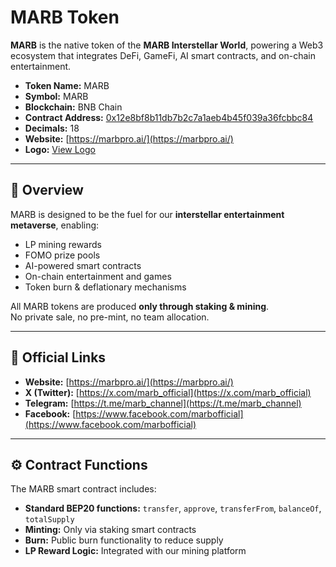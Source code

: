 # MARB Token

**MARB** is the native token of the **MARB Interstellar World**, powering a Web3 ecosystem that integrates DeFi, GameFi, AI smart contracts, and on-chain entertainment.

- **Token Name:** MARB  
- **Symbol:** MARB  
- **Blockchain:** BNB Chain  
- **Contract Address:** [0x12e8bf8b11db7b2c7a1aeb4b45f039a36fcbbc84](https://bscscan.com/token/0x12e8bf8b11db7b2c7a1aeb4b45f039a36fcbbc84)  
- **Decimals:** 18  
- **Website:** [https://marbpro.ai/](https://marbpro.ai/)  
- **Logo:** [View Logo](https://jade-late-pike-254.mypinata.cloud/ipfs/bafkreifkxyqkfg3crzlmgqvdazpdwlqz6kkbzbphkbsbqeygufwzmjyveu)

---

## 📜 Overview

MARB is designed to be the fuel for our **interstellar entertainment metaverse**, enabling:
- LP mining rewards
- FOMO prize pools
- AI-powered smart contracts
- On-chain entertainment and games
- Token burn & deflationary mechanisms

All MARB tokens are produced **only through staking & mining**.  
No private sale, no pre-mint, no team allocation.

---

## 🔗 Official Links

- **Website:** [https://marbpro.ai/](https://marbpro.ai/)  
- **X (Twitter):** [https://x.com/marb_official](https://x.com/marb_official)  
- **Telegram:** [https://t.me/marb_channel](https://t.me/marb_channel)  
- **Facebook:** [https://www.facebook.com/marbofficial](https://www.facebook.com/marbofficial)  

---

## ⚙️ Contract Functions

The MARB smart contract includes:
- **Standard BEP20 functions:** `transfer`, `approve`, `transferFrom`, `balanceOf`, `totalSupply`
- **Minting:** Only via staking smart contracts
- **Burn:** Public burn functionality to reduce supply
- **LP Reward Logic:** Integrated with our mining platform
